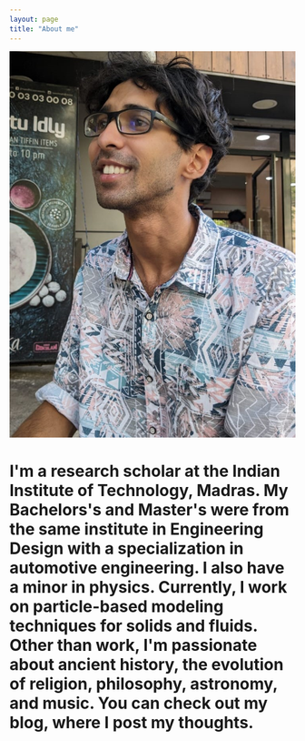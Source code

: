 ```yaml
---
layout: page
title: "About me"
---
```



<html>
  <head>
    <title>Pretty flower</title>
  </head>
  <style>
  .container {
    align-items: center;
    justify-content: center;
  }
  
  img {
    max-width: 20%;
    max-height:10%;
    float: left;
  }
  
  .text {
    font-size: 10px;
    padding-left: 10px;
    padding-top: 10%;
    float: left;
  }
  </style>
  <body>
    <div class="container">
      <div class="image">
        <img src="pp3.jpg">
      </div>
      <div class="text">
        <h1>I'm a research scholar at the Indian Institute of Technology, Madras. My Bachelors's and Master's were from the same institute in Engineering Design with a specialization in automotive engineering. I also have a minor in physics. Currently, I work on particle-based modeling techniques for solids and fluids. Other than work, I'm passionate about ancient history, the evolution of religion, philosophy, astronomy, and music. You can check out my blog, where I post my thoughts.</h1>
      </div>
    </div>
  </body>
</html>
